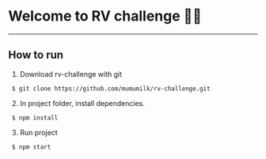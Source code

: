 # Welcome to RV challenge 👨‍💻

----
## How to run
1. Download rv-challenge with git

``` $ git clone https://github.com/mumumilk/rv-challenge.git```

2. In project folder, install dependencies.

``` $ npm install```

3. Run project

``` $ npm start```